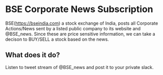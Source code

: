 # BSE Corporate News Subscription

BSE(https://bseindia.com) a stock exchange of India, posts all Corporate Actions/News sent by a listed public company to its website and @BSE_news. Since these are price sensitive information, we can take a decison to BUY/SELL a stock based on the news. 

## What does it do?
Listen to tweet stream of @BSE_news and post it to your private slack.




